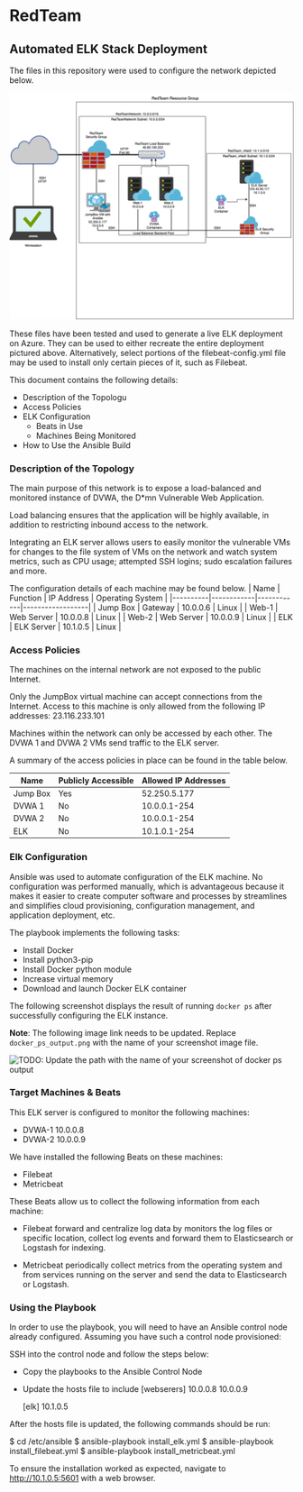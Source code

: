 # RedTeam
## Automated ELK Stack Deployment

The files in this repository were used to configure the network depicted below.

![alt text](https://github.com/rcliu28/RedTeam/blob/master/Diagrams/RedTeam_Network_Diagram.png "Logo Title Text 1")

These files have been tested and used to generate a live ELK deployment on Azure. They can be used to either recreate the entire deployment pictured above. Alternatively, select portions of the filebeat-config.yml file may be used to install only certain pieces of it, such as Filebeat.

This document contains the following details:
- Description of the Topologu
- Access Policies
- ELK Configuration
  - Beats in Use
  - Machines Being Monitored
- How to Use the Ansible Build


### Description of the Topology

The main purpose of this network is to expose a load-balanced and monitored instance of DVWA, the D*mn Vulnerable Web Application.

Load balancing ensures that the application will be highly available, in addition to restricting inbound access to the network.

Integrating an ELK server allows users to easily monitor the vulnerable VMs for changes to the file system of VMs on the network and watch system metrics, such as CPU usage; attempted SSH logins; sudo escalation failures and more. 

The configuration details of each machine may be found below.
| Name     | Function   | IP Address | Operating System |
|----------|------------|------------|------------------|
| Jump Box | Gateway    | 10.0.0.6   |       Linux      |
| Web-1    | Web Server | 10.0.0.8   |       Linux      |
| Web-2    | Web Server | 10.0.0.9   |       Linux      |
| ELK      | ELK Server | 10.1.0.5   |       Linux      |

### Access Policies

The machines on the internal network are not exposed to the public Internet. 

Only the JumpBox virtual machine can accept connections from the Internet. Access to this machine is only allowed from the following IP addresses: 23.116.233.101

Machines within the network can only be accessed by each other. The DVWA 1 and DVWA 2 VMs send traffic to the ELK server.

A summary of the access policies in place can be found in the table below.

| Name     | Publicly Accessible | Allowed IP Addresses |
|----------|---------------------|----------------------|
| Jump Box | Yes                 | 52.250.5.177         |
| DVWA 1   | No                  | 10.0.0.1-254         |
| DVWA 2   | No                  | 10.0.0.1-254         |
| ELK      | No                  | 10.1.0.1-254         |

### Elk Configuration

Ansible was used to automate configuration of the ELK machine. No configuration was performed manually, which is advantageous because it makes it easier to create computer software and processes by streamlines and simplifies cloud provisioning, configuration management, and application deployment, etc.  

The playbook implements the following tasks:
- Install Docker
- Install python3-pip
- Install Docker python module
- Increase virtual memory
- Download and launch Docker ELK container

The following screenshot displays the result of running `docker ps` after successfully configuring the ELK instance.

**Note**: The following image link needs to be updated. Replace `docker_ps_output.png` with the name of your screenshot image file.  


![TODO: Update the path with the name of your screenshot of docker ps output](Images/docker_ps_output.png)

### Target Machines & Beats
This ELK server is configured to monitor the following machines:
- DVWA-1 10.0.0.8
- DVWA-2 10.0.0.9

We have installed the following Beats on these machines:
- Filebeat
- Metricbeat

These Beats allow us to collect the following information from each machine:
- Filebeat forward and centralize log data by monitors the log files or specific location, collect log events and forward them to Elasticsearch or Logstash for indexing.

- Metricbeat periodically collect metrics from the operating system and from services running on the server and send the data to Elasticsearch or Logstash.

### Using the Playbook
In order to use the playbook, you will need to have an Ansible control node already configured. Assuming you have such a control node provisioned: 

SSH into the control node and follow the steps below:
- Copy the playbooks to the Ansible Control Node
- Update the hosts file to include 
  [webserers]
  10.0.0.8
  10.0.0.9

  [elk]
  10.1.0.5

After the hosts file is updated, the following commands should be run:

$ cd /etc/ansible
$ ansible-playbook install_elk.yml
$ ansible-playbook install_filebeat.yml
$ ansible-playbook install_metricbeat.yml

To ensure the installation worked as expected, navigate to http://10.1.0.5:5601 with a web browser. 
